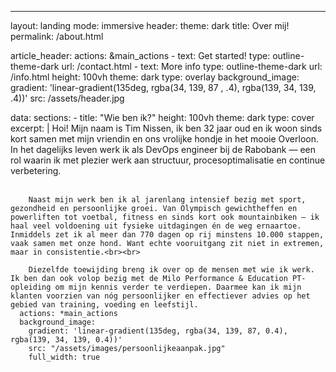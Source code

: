 ---
layout: landing
mode: immersive
header:
  theme: dark
title: Over mij!
permalink: /about.html

article_header:
  actions: &main_actions
    - text: Get started!
      type: outline-theme-dark
      url: /contact.html
    - text: More info
      type: outline-theme-dark
      url: /info.html
  height: 100vh
  theme: dark
  type: overlay
  background_image:
    gradient: 'linear-gradient(135deg, rgba(34, 139, 87 , .4), rgba(139, 34, 139, .4))'
    src: /assets/header.jpg
    
data:
  sections:
    - title: "Wie ben ik?"
      height: 100vh
      theme: dark
      type: cover
      excerpt: |
        Hoi! Mijn naam is Tim Nissen, ik ben 32 jaar oud en ik woon sinds kort samen met mijn vriendin en ons vrolijke hondje in het mooie Overloon. In het dagelijks leven werk ik als DevOps engineer bij de Rabobank — een rol waarin ik met plezier werk aan structuur, procesoptimalisatie en continue verbetering.<br><br>

        Naast mijn werk ben ik al jarenlang intensief bezig met sport, gezondheid en persoonlijke groei. Van Olympisch gewichtheffen en powerliften tot voetbal, fitness en sinds kort ook mountainbiken — ik haal veel voldoening uit fysieke uitdagingen én de weg ernaartoe. Inmiddels zet ik al meer dan 770 dagen op rij minstens 10.000 stappen, vaak samen met onze hond. Want echte vooruitgang zit niet in extremen, maar in consistentie.<br><br>

        Diezelfde toewijding breng ik over op de mensen met wie ik werk. Ik ben dan ook volop bezig met de Milo Performance & Education PT-opleiding om mijn kennis verder te verdiepen. Daarmee kan ik mijn klanten voorzien van nóg persoonlijker en effectiever advies op het gebied van training, voeding en leefstijl.
      actions: *main_actions
      background_image:
        gradient: 'linear-gradient(135deg, rgba(34, 139, 87, 0.4), rgba(139, 34, 139, 0.4))'
        src: "/assets/images/persoonlijkeaanpak.jpg"
        full_width: true